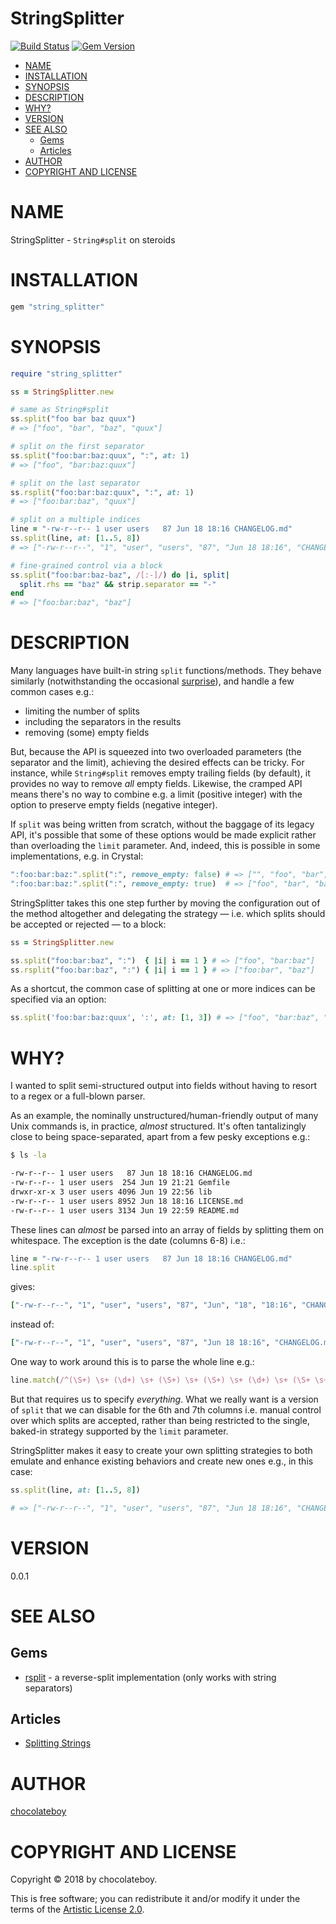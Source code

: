 # StringSplitter

[![Build Status](https://travis-ci.org/chocolateboy/string_splitter.svg)](https://travis-ci.org/chocolateboy/string_splitter)
[![Gem Version](https://img.shields.io/gem/v/string_splitter.svg)](https://rubygems.org/gems/string_splitter)

<!-- START doctoc generated TOC please keep comment here to allow auto update -->
<!-- DON'T EDIT THIS SECTION, INSTEAD RE-RUN doctoc TO UPDATE -->

- [NAME](#name)
- [INSTALLATION](#installation)
- [SYNOPSIS](#synopsis)
- [DESCRIPTION](#description)
- [WHY?](#why)
- [VERSION](#version)
- [SEE ALSO](#see-also)
  - [Gems](#gems)
  - [Articles](#articles)
- [AUTHOR](#author)
- [COPYRIGHT AND LICENSE](#copyright-and-license)

<!-- END doctoc generated TOC please keep comment here to allow auto update -->

# NAME

StringSplitter - `String#split` on steroids

# INSTALLATION

```ruby
gem "string_splitter"
```

# SYNOPSIS

```ruby
require "string_splitter"

ss = StringSplitter.new

# same as String#split
ss.split("foo bar baz quux")
# => ["foo", "bar", "baz", "quux"]

# split on the first separator
ss.split("foo:bar:baz:quux", ":", at: 1)
# => ["foo", "bar:baz:quux"]

# split on the last separator
ss.rsplit("foo:bar:baz:quux", ":", at: 1)
# => ["foo:bar:baz", "quux"]

# split on a multiple indices
line = "-rw-r--r-- 1 user users   87 Jun 18 18:16 CHANGELOG.md"
ss.split(line, at: [1..5, 8])
# => ["-rw-r--r--", "1", "user", "users", "87", "Jun 18 18:16", "CHANGELOG.md"]

# fine-grained control via a block
ss.split("foo:bar:baz-baz", /[:-]/) do |i, split|
  split.rhs == "baz" && strip.separator == "-"
end
# => ["foo:bar:baz", "baz"]

```

# DESCRIPTION

Many languages have built-in string `split` functions/methods. They behave similarly
(notwithstanding the occasional [surprise](https://chriszetter.com/blog/2017/10/29/splitting-strings/)),
and handle a few common cases e.g.:

* limiting the number of splits
* including the separators in the results
* removing (some) empty fields

But, because the API is squeezed into two overloaded parameters (the separator and the limit),
achieving the desired effects can be tricky. For instance, while `String#split` removes empty
trailing fields (by default), it provides no way to remove *all* empty fields. Likewise, the
cramped API means there's no way to combine e.g. a limit (positive integer) with the option
to preserve empty fields (negative integer).

If `split` was being written from scratch, without the baggage of its legacy API,
it's possible that some of these options would be made explicit rather than overloading
the `limit` parameter. And, indeed, this is possible in some implementations, e.g. in Crystal:

```ruby
":foo:bar:baz:".split(":", remove_empty: false) # => ["", "foo", "bar", "baz", ""]
":foo:bar:baz:".split(":", remove_empty: true)  # => ["foo", "bar", "baz"]
````

StringSplitter takes this one step further by moving the configuration out of the method altogether
and delegating the strategy — i.e. which splits should be accepted or rejected — to a block:

```ruby
ss = StringSplitter.new

ss.split("foo:bar:baz", ":")  { |i| i == 1 } # => ["foo", "bar:baz"]
ss.rsplit("foo:bar:baz", ":") { |i| i == 1 } # => ["foo:bar", "baz"]
```

As a shortcut, the common case of splitting at one or more indices can be specified via an option:

```ruby
ss.split('foo:bar:baz:quux', ':', at: [1, 3]) # => ["foo", "bar:baz", "quux"]
```

# WHY?

I wanted to split semi-structured output into fields without having to resort to a regex or a full-blown parser.

As an example, the nominally unstructured/human-friendly output of many Unix commands is, in practice,
*almost* structured. It's often tantalizingly close to being space-separated, apart from a few pesky
exceptions e.g.:

```bash
$ ls -la

-rw-r--r-- 1 user users   87 Jun 18 18:16 CHANGELOG.md
-rw-r--r-- 1 user users  254 Jun 19 21:21 Gemfile
drwxr-xr-x 3 user users 4096 Jun 19 22:56 lib
-rw-r--r-- 1 user users 8952 Jun 18 18:16 LICENSE.md
-rw-r--r-- 1 user users 3134 Jun 19 22:59 README.md
```

These lines can *almost* be parsed into an array of fields by splitting them on whitespace. The exception is the
date (columns 6-8) i.e.:

```ruby
line = "-rw-r--r-- 1 user users   87 Jun 18 18:16 CHANGELOG.md"
line.split
```

gives:

```ruby
["-rw-r--r--", "1", "user", "users", "87", "Jun", "18", "18:16", "CHANGELOG.md"]
```

instead of:

```ruby
["-rw-r--r--", "1", "user", "users", "87", "Jun 18 18:16", "CHANGELOG.md"]
```

One way to work around this is to parse the whole line e.g.:

```ruby
line.match(/^(\S+) \s+ (\d+) \s+ (\S+) \s+ (\S+) \s+ (\d+) \s+ (\S+ \s+ \d+ \s+ \S+) (.+)$/x)
```

But that requires us to specify *everything*. What we really want is a version of `split`
that we can disable for the 6th and 7th columns i.e. manual control over which splits
are accepted, rather than being restricted to the single, baked-in strategy supported by
the `limit` parameter.

StringSplitter makes it easy to create your own splitting strategies to both emulate and
enhance existing behaviors and create new ones e.g., in this case:

```ruby
ss.split(line, at: [1..5, 8])

# => ["-rw-r--r--", "1", "user", "users", "87", "Jun 18 18:16", "CHANGELOG.md"]
```

# VERSION

0.0.1

# SEE ALSO

## Gems

- [rsplit](https://github.com/Tatzyr/rsplit) - a reverse-split implementation (only works with string separators)

## Articles

- [Splitting Strings](https://chriszetter.com/blog/2017/10/29/splitting-strings/)

# AUTHOR

[chocolateboy](mailto:chocolate@cpan.org)

# COPYRIGHT AND LICENSE

Copyright © 2018 by chocolateboy.

This is free software; you can redistribute it and/or modify it under the
terms of the [Artistic License 2.0](http://www.opensource.org/licenses/artistic-license-2.0.php).
